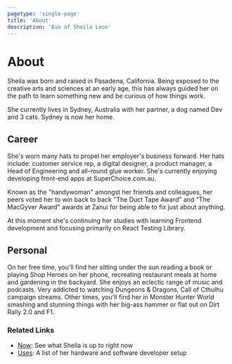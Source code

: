 ```yaml
---
pagetype: 'single-page'
title: 'About'
description: 'Bio of Sheila Leon'
---
```


# About

Sheila was born and raised in Pasadena, California. Being exposed to the creative arts and sciences at an early age, this has always guided her on the path to learn something new and be curious of how things work.

She currently lives in Sydney, Australia with her partner, a dog named Dev and 3 cats. Sydney is now her home.

## Career

She's worn many hats to propel her employer's business forward. Her hats include: customer service rep, a digital designer, a product manager, a Head of Engineering and all-round glue worker. She's currently enjoying developing front-end apps at SuperChoice.com.au.

Known as the "handywoman" amongst her friends and colleagues, her peers voted her to win back to back "The Duct Tape Award" and "The MacGyver Award" awards at Zanui for being able to fix just about anything.

At this moment she's continuing her studies with learning Frontend development and focusing primarily on React Testing Library.

## Personal

On her free time, you'll find her sitting under the sun reading a book or playing Shop Heroes on her phone, recreating restaurant meals at home and gardening in the backyard. She enjoys an eclectic range of music and podcasts. Very addicted to watching Dungeons &amp; Dragons, Call of Cthulhu campaign streams. Other times, you'll find her in Monster Hunter World smashing and stunning things with her big-ass hammer or flat out on Dirt Rally 2.0 and F1.

### Related Links

- [Now](/now/): See what Sheila is up to right now
- [Uses](/uses/): A list of her hardware and software developer setup
